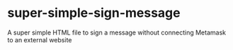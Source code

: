 # super-simple-sign-message
A super simple HTML file to sign a message without connecting Metamask to an external website
